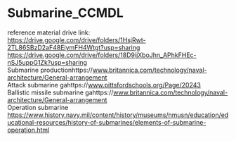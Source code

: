 # Submarine_CCMDL<br/>
reference material drive link:<br/>
https://drive.google.com/drive/folders/1HsjRwt-2TL86SBzD2aF48EiymFH4Wtgt?usp=sharing  https://drive.google.com/drive/folders/18D9ijXboJhn_APhkFHEc-nSJ5uppG1Zk?usp=sharing<br/>
Submarine productionhttps://www.britannica.com/technology/naval-architecture/General-arrangement<br/>
Attack submarine gahttps://www.pittsfordschools.org/Page/20243<br/>
Ballistic missile submarine gahttps://www.britannica.com/technology/naval-architecture/General-arrangement<br/>
Operation submarine https://www.history.navy.mil/content/history/museums/nmusn/education/educational-resources/history-of-submarines/elements-of-submarine-operation.html<br/>
